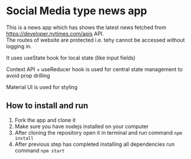 # Social Media type news app

This is a news app which has shows the latest news fetched from https://developer.nytimes.com/apis API.  
The routes of website are protected i.e. tehy cannot be accessed without logging in.

It uses useState hook for local state (like input fields)

Context API + useReducer hook is used for central state management to avoid prop drilling

Material UI is used for styling

## How to install and run

1.  Fork the app and clone it
2.  Make sure you have nodejs installed on your computer
3.  After cloning the repository open it in terminal and run command `npm install`
4.  After previous step has completed installing all dependencies run command `npm start`
